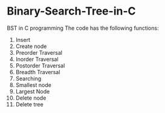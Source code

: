 # Binary-Search-Tree-in-C
BST in C programming
The code has the following functions:
1. Insert
2. Create node
3. Preorder Traversal
4. Inorder Traversal
5. Postorder Traversal
6. Breadth Traversal
7. Searching 
8. Smallest node
9. Largest Node
10. Delete node
11. Delete tree

